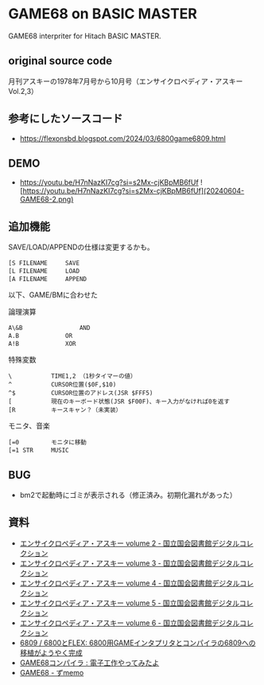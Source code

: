 # GAME68 on BASIC MASTER 

GAME68 interpriter for Hitach BASIC MASTER.

## original source code

月刊アスキーの1978年7月号から10月号（エンサイクロペディア・アスキー Vol.2,3）

## 参考にしたソースコード

- https://flexonsbd.blogspot.com/2024/03/6800game6809.html

## DEMO


- https://youtu.be/H7nNazKI7cg?si=s2Mx-cjKBpMB6fUf
![https://youtu.be/H7nNazKI7cg?si=s2Mx-cjKBpMB6fUf](20240604-GAME68-2.png)


## 追加機能

SAVE/LOAD/APPENDの仕様は変更するかも。
```
[S FILENAME		SAVE
[L FILENAME		LOAD
[A FILENAME		APPEND
```
以下、GAME/BMに合わせた

論理演算
```
A\&B				AND
A.B				OR
A!B				XOR
```

特殊変数
```
\			TIME1,2	（1秒タイマーの値）
^			CURSOR位置($0F,$10)
^$			CURSOR位置のアドレス(JSR $FFF5)
[			現在のキーボード状態(JSR $F00F)、キー入力がなければ0を返す
[R			キースキャン？（未実装）
```

モニタ、音楽

```
[=0			モニタに移動
[=1	STR		MUSIC
```

## BUG

- bm2で起動時にゴミが表示される（修正済み。初期化漏れがあった）

## 資料

- [エンサイクロペディア・アスキー volume 2 - 国立国会図書館デジタルコレクション](https://dl.ndl.go.jp/pid/10259290)
- [エンサイクロペディア・アスキー volume 3 - 国立国会図書館デジタルコレクション](https://dl.ndl.go.jp/pid/12631628)
- [エンサイクロペディア・アスキー volume 4 - 国立国会図書館デジタルコレクション](https://dl.ndl.go.jp/pid/12631630)
- [エンサイクロペディア・アスキー volume 5 - 国立国会図書館デジタルコレクション](https://dl.ndl.go.jp/pid/12631635)
- [エンサイクロペディア・アスキー volume 6 - 国立国会図書館デジタルコレクション](https://dl.ndl.go.jp/pid/12631585)
- [6809 / 6800とFLEX: 6800用GAMEインタプリタとコンパイラの6809への移植がようやく完成](https://flexonsbd.blogspot.com/2024/03/6800game6809.html)
- [GAME68コンパイラ : 電子工作やってみたよ](https://telmic.exblog.jp/30174191/)
- [GAME68 - ずmemo](https://wiliki.zukeran.org/old/1543448974.html)
